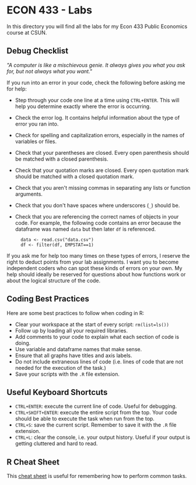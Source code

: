 # ECON 433 - Labs

In this directory you will find all the labs for my Econ 433 Public Economics course at CSUN.

## Debug Checklist

*"A computer is like a mischievous genie. It always gives you what you ask for, but not always what you want."*

If you run into an error in your code, check the following before asking me for help:

- Step through your code one line at a time using `CTRL+ENTER`. This will help you determine exactly where the error is occurring.
- Check the error log. It contains helpful information about the type of error you ran into.
- Check for spelling and capitalization errors, especially in the names of variables or files.
- Check that your parentheses are closed. Every open parenthesis should be matched with a closed parenthesis.
- Check that your quotation marks are closed. Every open quotation mark should be matched with a closed quotation mark.
- Check that you aren't missing commas in separating any lists or function arguments.
- Check that you don't have spaces where underscores (`_`) should be.
- Check that you are referencing the correct names of objects in your code. For example, the following code contains an error because the dataframe was named `data` but then later `df` is referenced. 

        data <- read.csv("data.csv")
        df <- filter(df, EMPSTAT==1)
    
If you ask me for help too many times on these types of errors, I reserve the right to deduct points from your lab assignments. I want you to become independent coders who can spot these kinds of errors on your own. My help should ideally be reserved for questions about how functions work or about the logical structure of the code.

## Coding Best Practices

Here are some best practices to follow when coding in R:

- Clear your workspace at the start of every script: `rm(list=ls())`
- Follow up by loading all your required libraries.
- Add comments to your code to explain what each section of code is doing. 
- Use variable and dataframe names that make sense.
- Ensure that all graphs have titles and axis labels.
- Do not include extraneous lines of code (i.e. lines of code that are not needed for the execution of the task.)
- Save your scripts with the `.R` file extension.

## Useful Keyboard Shortcuts

- `CTRL+ENTER`: execute the current line of code. Useful for debugging.
- `CTRL+SHIFT+ENTER`: execute the entire script from the top. Your code should be able to execute the task when run from the top.
- `CTRL+S`: save the current script. Remember to save it with the `.R` file extension.
- `CTRL+L`: clear the console, i.e. your output history. Useful if your output is getting cluttered and hard to read.

## R Cheat Sheet

This [cheat sheet](https://www.rstudio.com/wp-content%2Fuploads%2F2015%2F02%2Fdata-wrangling-cheatsheet.pdf%2F) is useful for remembering how to perform common tasks.







